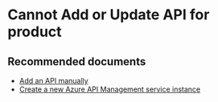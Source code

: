 <properties
    pageTitle="Cannot Add or Update API for product"
    description="Cannot Add or Update API for product"
    service="microsoft.apim"
    resource="apimanagement"
    authors="jtwalters25"
    displayOrder="1"
    selfHelpType="generic"
    supportTopicIds="32318287"
    resourceTags=""
    productPesIds="15551"
    cloudEnvironments="public"
/>

# Cannot Add or Update API for product

## **Recommended documents**
* [Add an API manually](https://docs.microsoft.com/en-us/azure/api-management/add-api-manually)
* [Create a new Azure API Management service instance](https://docs.microsoft.com/en-us/azure/api-management/get-started-create-service-instance)

